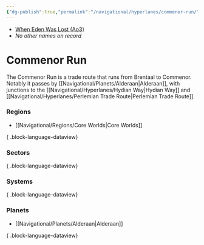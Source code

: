 ```yaml
---
{"dg-publish":true,"permalink":"/navigational/hyperlanes/commenor-run/","tags":["map","hyperlane","core"],"noteIcon":"saber1"}
---
```


- [When Eden Was Lost (Ao3)](https://archiveofourown.org/works/19334440)
- *No other names on record*
# Commenor Run

The Commenor Run is a trade route that runs from Brentaal to Commenor. Notably it passes by [[Navigational/Planets/Alderaan\|Alderaan]], with junctions to the [[Navigational/Hyperlanes/Hydian Way\|Hydian Way]] and [[Navigational/Hyperlanes/Perlemian Trade Route\|Perlemian Trade Route]]. 

### Regions
- [[Navigational/Regions/Core Worlds\|Core Worlds]]

{ .block-language-dataview}
### Sectors

{ .block-language-dataview}
### Systems

{ .block-language-dataview}
### Planets
- [[Navigational/Planets/Alderaan\|Alderaan]]

{ .block-language-dataview}
